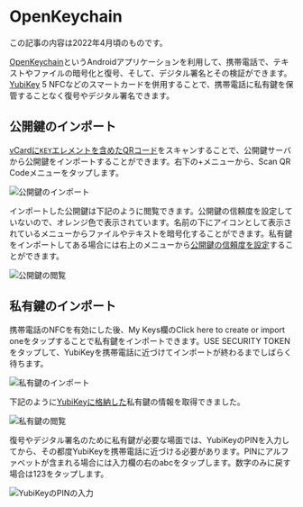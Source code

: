 # OpenKeychain
この記事の内容は2022年4月頃のものです。

[OpenKeychain](https://www.openkeychain.org/)というAndroidアプリケーションを利用して、携帯電話で、テキストやファイルの暗号化と復号、そして、デジタル署名とその検証ができます。[YubiKey](../device/yubiKey) 5 NFCなどのスマートカードを併用することで、携帯電話に私有鍵を保管することなく復号やデジタル署名できます。

## 公開鍵のインポート
[vCardに`KEY`エレメントを含めたQRコード](vCard)をスキャンすることで、公開鍵サーバから公開鍵をインポートすることができます。右下の+メニューから、Scan QR Codeメニューをタップします。

![公開鍵のインポート](/OpenKeychain-my-keys.png)

インポートした公開鍵は下記のように閲覧できます。公開鍵の信頼度を設定していないので、オレンジ色で表示されています。名前の下にアイコンとして表示されているメニューからファイルやテキストを暗号化することができます。私有鍵をインポートしてある場合には右上のメニューから[公開鍵の信頼度を設定](../OpenPGP/wot)することができます。

![公開鍵の閲覧](/OpenKeychain-pubkey.png)


## 私有鍵のインポート
携帯電話のNFCを有効にした後、My Keys欄のClick here to create or import oneをタップすることで私有鍵をインポートできます。USE SECURITY TOKENをタップして、YubiKeyを携帯電話に近づけてインポートが終わるまでしばらく待ちます。

![私有鍵のインポート](/OpenKeychain-my-seckeys.png)

下記のように[YubiKeyに格納した](../device/yubiKey)私有鍵の情報を取得できました。

![私有鍵の閲覧](/OpenKeychain-seckey.png)

復号やデジタル署名のために私有鍵が必要な場面では、YubiKeyのPINを入力してから、その都度YubiKeyを携帯電話に近づける必要があります。PINにアルファベットが含まれる場合には入力欄の右のabcをタップします。数字のみに戻す場合は123をタップします。

![YubiKeyのPINの入力](/OpenKeychain-pin.png)
